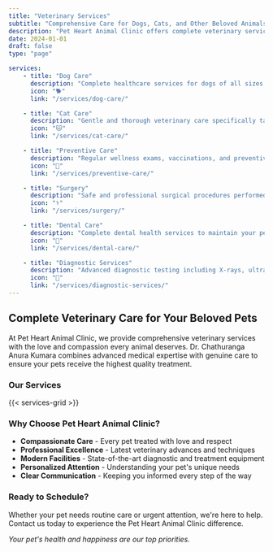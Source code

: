 ```yaml
---
title: "Veterinary Services"
subtitle: "Comprehensive Care for Dogs, Cats, and Other Beloved Animals"
description: "Pet Heart Animal Clinic offers complete veterinary services for dogs, cats, and other animals. From routine wellness care to emergency services, Dr. Chathuranga Anura Kumara provides compassionate, professional treatment for all your pets."
date: 2024-01-01
draft: false
type: "page"

services:
    - title: "Dog Care"
      description: "Complete healthcare services for dogs of all sizes and breeds, from routine checkups to specialized treatments."
      icon: "🐕"
      link: "/services/dog-care/"

    - title: "Cat Care"
      description: "Gentle and thorough veterinary care specifically tailored to the unique needs of our feline friends."
      icon: "🐱"
      link: "/services/cat-care/"

    - title: "Preventive Care"
      description: "Regular wellness exams, vaccinations, and preventive treatments to keep your pets healthy and happy."
      icon: "💉"
      link: "/services/preventive-care/"

    - title: "Surgery"
      description: "Safe and professional surgical procedures performed with the highest standards of care and precision."
      icon: "⚕️"
      link: "/services/surgery/"

    - title: "Dental Care"
      description: "Complete dental health services to maintain your pet's oral hygiene and overall wellbeing."
      icon: "🦷"
      link: "/services/dental-care/"

    - title: "Diagnostic Services"
      description: "Advanced diagnostic testing including X-rays, ultrasound, and laboratory services for accurate diagnosis."
      icon: "🔬"
      link: "/services/diagnostic-services/"
---
```


## Complete Veterinary Care for Your Beloved Pets

At Pet Heart Animal Clinic, we provide comprehensive veterinary services with the love and compassion every animal deserves. Dr. Chathuranga Anura Kumara combines advanced medical expertise with genuine care to ensure your pets receive the highest quality treatment.

### Our Services

{{< services-grid >}}

### Why Choose Pet Heart Animal Clinic?

- **Compassionate Care** - Every pet treated with love and respect
- **Professional Excellence** - Latest veterinary advances and techniques
- **Modern Facilities** - State-of-the-art diagnostic and treatment equipment
- **Personalized Attention** - Understanding your pet's unique needs
- **Clear Communication** - Keeping you informed every step of the way

### Ready to Schedule?

Whether your pet needs routine care or urgent attention, we're here to help. Contact us today to experience the Pet Heart Animal Clinic difference.

*Your pet's health and happiness are our top priorities.*